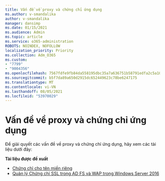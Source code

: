 ```yaml
---
title: Vấn đề về proxy và chứng chỉ ứng dụng
ms.author: v-smandalika
author: v-smandalika
manager: dansimp
ms.date: 01/15/2021
ms.audience: Admin
ms.topic: article
ms.service: o365-administration
ROBOTS: NOINDEX, NOFOLLOW
localization_priority: Priority
ms.collection: Adm_O365
ms.custom:
- "7799"
- "9004356"
ms.openlocfilehash: 7567fdfe9fb84da558195dbc35a7a636751b58791edfa2c5a10b07215c58bf5c
ms.sourcegitcommit: b5f7da89a650d2915dc652449623c78be6247175
ms.translationtype: MT
ms.contentlocale: vi-VN
ms.lasthandoff: 08/05/2021
ms.locfileid: "53970029"
---
```

# <a name="application-proxy-and-certificate-issues"></a>Vấn đề về proxy và chứng chỉ ứng dụng

Để giải quyết các vấn đề về proxy và chứng chỉ ứng dụng, hãy xem các tài liệu dưới đây:

**Tài liệu được đề xuất**

- [Chứng chỉ cho tên miền riêng](https://docs.microsoft.com/azure/active-directory/manage-apps/application-proxy-configure-custom-domain#certificates-for-custom-domains)
- [Quản lý Chứng chỉ SSL trong AD FS và WAP trong Windows Server 2016](https://docs.microsoft.com/windows-server/identity/ad-fs/operations/manage-ssl-certificates-ad-fs-wap)


